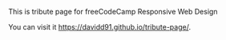 This is tribute page for freeCodeCamp Responsive Web Design

You can visit it  https://davidd91.github.io/tribute-page/.
